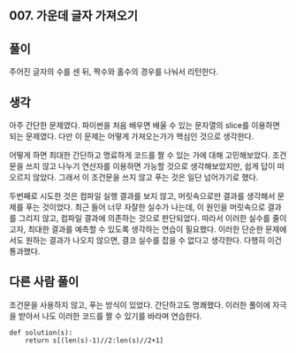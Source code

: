 ## 007. 가운데 글자 가져오기

## 풀이

주어진 글자의 수를 센 뒤, 짝수와 홀수의 경우를 나눠서 리턴한다.

## 생각

아주 간단한 문제였다.
파이썬을 처음 배우면 배울 수 있는 문자열의 slice를 이용하면 되는 문제였다.
다만 이 문제는 어떻게 가져오는가가 핵심인 것으로 생각한다.

어떻게 하면 최대한 간단하고 명료하게 코드를 짤 수 있는 가에 대해 고민해보았다.
조건문을 쓰지 않고 나누기 연산자를 이용하면 가능할 것으로 생각해보았지만, 쉽게 답이 떠오르지 않았다.
그래서 이 조건문을 쓰지 않고 푸는 것은 일단 넘어가기로 했다.

두번째로 시도한 것은 컴파일 실행 결과를 보지 않고, 머릿속으로만 결과를 생각해서 문제를 푸는 것이었다.
최근 들어 너무 자잘한 실수가 나는데, 이 원인을 머릿속으로 결과를 그리지 않고, 컴파일 결과에 의존하는 것으로 판단되었다.
따라서 이러한 실수를 줄이고자, 최대한 결과를 예측할 수 있도록 생각하는 연습이 필요했다.
이러한 단순한 문제에서도 원하는 결과가 나오지 않으면, 결코 실수를 잡을 수 없다고 생각한다.
다행히 이건 통과했다.

## 다른 사람 풀이

조건문을 사용하지 않고, 푸는 방식이 있었다.
간단하고도 명쾌했다. 이러한 풀이에 자극을 받아서 나도 이러한 코드를 짤 수 있기를 바라며 연습한다.

```
def solution(s):
    return s[(len(s)-1)//2:len(s)//2+1]
```